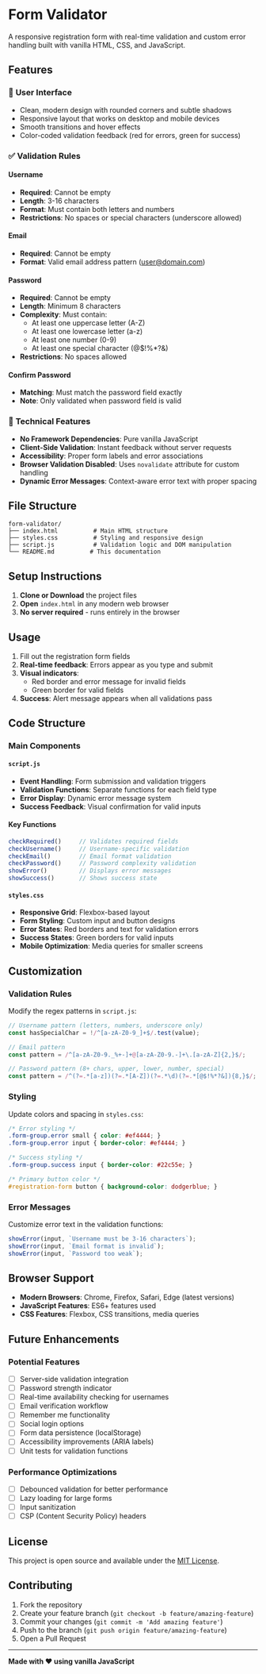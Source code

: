 # Form Validator

A responsive registration form with real-time validation and custom error handling built with vanilla HTML, CSS, and JavaScript.

## Features

### 🎨 **User Interface**
- Clean, modern design with rounded corners and subtle shadows
- Responsive layout that works on desktop and mobile devices
- Smooth transitions and hover effects
- Color-coded validation feedback (red for errors, green for success)

### ✅ **Validation Rules**

#### Username
- **Required**: Cannot be empty
- **Length**: 3-16 characters
- **Format**: Must contain both letters and numbers
- **Restrictions**: No spaces or special characters (underscore allowed)

#### Email
- **Required**: Cannot be empty
- **Format**: Valid email address pattern (user@domain.com)

#### Password
- **Required**: Cannot be empty
- **Length**: Minimum 8 characters
- **Complexity**: Must contain:
  - At least one uppercase letter (A-Z)
  - At least one lowercase letter (a-z)
  - At least one number (0-9)
  - At least one special character (@$!%*?&)
- **Restrictions**: No spaces allowed

#### Confirm Password
- **Matching**: Must match the password field exactly
- **Note**: Only validated when password field is valid

### 🚀 **Technical Features**
- **No Framework Dependencies**: Pure vanilla JavaScript
- **Client-Side Validation**: Instant feedback without server requests
- **Accessibility**: Proper form labels and error associations
- **Browser Validation Disabled**: Uses `novalidate` attribute for custom handling
- **Dynamic Error Messages**: Context-aware error text with proper spacing

## File Structure

```
form-validator/
├── index.html          # Main HTML structure
├── styles.css          # Styling and responsive design
├── script.js           # Validation logic and DOM manipulation
└── README.md          # This documentation
```

## Setup Instructions

1. **Clone or Download** the project files
2. **Open** `index.html` in any modern web browser
3. **No server required** - runs entirely in the browser

## Usage

1. Fill out the registration form fields
2. **Real-time feedback**: Errors appear as you type and submit
3. **Visual indicators**: 
   - Red border and error message for invalid fields
   - Green border for valid fields
4. **Success**: Alert message appears when all validations pass

## Code Structure

### Main Components

#### `script.js`
- **Event Handling**: Form submission and validation triggers
- **Validation Functions**: Separate functions for each field type
- **Error Display**: Dynamic error message system
- **Success Feedback**: Visual confirmation for valid inputs

#### Key Functions
```javascript
checkRequired()     // Validates required fields
checkUsername()     // Username-specific validation
checkEmail()        // Email format validation
checkPassword()     // Password complexity validation
showError()         // Displays error messages
showSuccess()       // Shows success state
```

#### `styles.css`
- **Responsive Grid**: Flexbox-based layout
- **Form Styling**: Custom input and button designs
- **Error States**: Red borders and text for validation errors
- **Success States**: Green borders for valid inputs
- **Mobile Optimization**: Media queries for smaller screens

## Customization

### Validation Rules
Modify the regex patterns in `script.js`:

```javascript
// Username pattern (letters, numbers, underscore only)
const hasSpecialChar = !/^[a-zA-Z0-9_]+$/.test(value);

// Email pattern
const pattern = /^[a-zA-Z0-9._%+-]+@[a-zA-Z0-9.-]+\.[a-zA-Z]{2,}$/;

// Password pattern (8+ chars, upper, lower, number, special)
const pattern = /^(?=.*[a-z])(?=.*[A-Z])(?=.*\d)(?=.*[@$!%*?&]){8,}$/;
```

### Styling
Update colors and spacing in `styles.css`:

```css
/* Error styling */
.form-group.error small { color: #ef4444; }
.form-group.error input { border-color: #ef4444; }

/* Success styling */
.form-group.success input { border-color: #22c55e; }

/* Primary button color */
#registration-form button { background-color: dodgerblue; }
```

### Error Messages
Customize error text in the validation functions:

```javascript
showError(input, `Username must be 3-16 characters`);
showError(input, `Email format is invalid`);
showError(input, `Password too weak`);
```

## Browser Support

- **Modern Browsers**: Chrome, Firefox, Safari, Edge (latest versions)
- **JavaScript Features**: ES6+ features used
- **CSS Features**: Flexbox, CSS transitions, media queries

## Future Enhancements

### Potential Features
- [ ] Server-side validation integration
- [ ] Password strength indicator
- [ ] Real-time availability checking for usernames
- [ ] Email verification workflow
- [ ] Remember me functionality
- [ ] Social login options
- [ ] Form data persistence (localStorage)
- [ ] Accessibility improvements (ARIA labels)
- [ ] Unit tests for validation functions

### Performance Optimizations
- [ ] Debounced validation for better performance
- [ ] Lazy loading for large forms
- [ ] Input sanitization
- [ ] CSP (Content Security Policy) headers

## License

This project is open source and available under the [MIT License](LICENSE).

## Contributing

1. Fork the repository
2. Create your feature branch (`git checkout -b feature/amazing-feature`)
3. Commit your changes (`git commit -m 'Add amazing feature'`)
4. Push to the branch (`git push origin feature/amazing-feature`)
5. Open a Pull Request

---

**Made with ❤️ using vanilla JavaScript**
